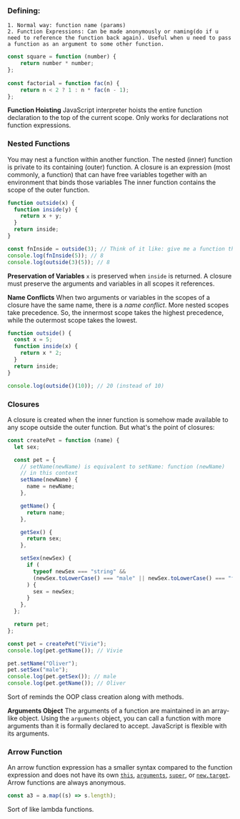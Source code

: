 ### Defining:

	1. Normal way: function name (params)
	2. Function Expressions: Can be made anonymously or naming(do if u need to reference the function back again). Useful when u need to pass a function as an argument to some other function.
```javascript
const square = function (number) {
	return number * number;
};
		
const factorial = function fac(n) {
	return n < 2 ? 1 : n * fac(n - 1);
};
```

**Function Hoisting** 
JavaScript interpreter hoists the entire function declaration to the top of the current scope. Only works for declarations not function expressions. 

### Nested Functions
You may nest a function within another function. The nested (inner) function is private to its containing (outer) function. 
A closure is an expression (most commonly, a function) that can have free variables together with an environment that binds those variables
The inner function contains the scope of the outer function.

```javascript
function outside(x) {
  function inside(y) {
    return x + y;
  }
  return inside;
}

const fnInside = outside(3); // Think of it like: give me a function that adds 3 to whatever you give it
console.log(fnInside(5)); // 8
console.log(outside(3)(5)); // 8
```

**Preservation of Variables**
`x` is preserved when `inside` is returned. A closure must preserve the arguments and variables in all scopes it references. 

**Name Conflicts**
When two arguments or variables in the scopes of a closure have the same name, there is a _name conflict_. More nested scopes take precedence. So, the innermost scope takes the highest precedence, while the outermost scope takes the lowest.

```javascript
function outside() {
  const x = 5;
  function inside(x) {
    return x * 2;
  }
  return inside;
}

console.log(outside()(10)); // 20 (instead of 10)
```

### Closures
A closure is created when the inner function is somehow made available to any scope outside the outer function.
But what's the point of closures:
```javascript
const createPet = function (name) {
  let sex;

  const pet = {
    // setName(newName) is equivalent to setName: function (newName)
    // in this context
    setName(newName) {
      name = newName;
    },

    getName() {
      return name;
    },

    getSex() {
      return sex;
    },

    setSex(newSex) {
      if (
        typeof newSex === "string" &&
        (newSex.toLowerCase() === "male" || newSex.toLowerCase() === "female")
      ) {
        sex = newSex;
      }
    },
  };

  return pet;
};

const pet = createPet("Vivie");
console.log(pet.getName()); // Vivie

pet.setName("Oliver");
pet.setSex("male");
console.log(pet.getSex()); // male
console.log(pet.getName()); // Oliver
```

Sort of reminds the OOP class creation along with methods. 

**Arguments Object**
The arguments of a function are maintained in an array-like object. Using the `arguments` object, you can call a function with more arguments than it is formally declared to accept. JavaScript is flexible with its arguments. 

### Arrow Function
An arrow function expression has a smaller syntax compared to the function expression and does not have its own [`this`](https://developer.mozilla.org/en-US/docs/Web/JavaScript/Reference/Operators/this), [`arguments`](https://developer.mozilla.org/en-US/docs/Web/JavaScript/Reference/Functions/arguments), [`super`](https://developer.mozilla.org/en-US/docs/Web/JavaScript/Reference/Operators/super), or [`new.target`](https://developer.mozilla.org/en-US/docs/Web/JavaScript/Reference/Operators/new.target). Arrow functions are always anonymous.
```javascript
const a3 = a.map((s) => s.length);
```

Sort of like lambda functions.
